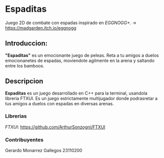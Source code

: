 # Espaditas
Juego 2D de combate con espadas inspirado en *EGGNOGG+*. 
-> https://madgarden.itch.io/eggnogg


## Introduccion:
**"Espaditas"** es un emocionante juego de peleas. Reta a tu amigos a duelos emocionanetes de espadas, moviendote agilmente en la arena y saltando entre los bamboos.

## Descripcion
**Espaditas** es un juego desarrollado en C++ para la terminal, usandola libreria FTXUI. Es un juego estrictamente multijugador donde podrasretar a tus amigos a duelos con espadas en diversas arenas.


### Librerias
*FTXUI*: https://github.com/ArthurSonzogni/FTXUI

### Contribuyentes 
Gerardo Monarrez Gallegos 23110200





